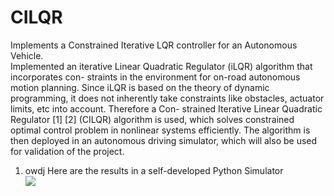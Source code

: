 # CILQR
Implements a Constrained Iterative LQR controller for an Autonomous Vehicle.<br/>
Implemented an iterative Linear
Quadratic Regulator (iLQR) algorithm that incorporates con-
straints in the environment for on-road autonomous motion
planning. Since iLQR is based on the theory of dynamic
programming, it does not inherently take constraints like
obstacles, actuator limits, etc into account. Therefore a Con-
strained Iterative Linear Quadratic Regulator [1] [2] (CILQR)
algorithm is used, which solves constrained optimal control
problem in nonlinear systems efficiently. The algorithm is then
deployed in an autonomous driving simulator, which will also
be used for validation of the project. 
1. owdj
Here are the results in a self-developed Python Simulator <br/>
![](https://media.giphy.com/media/S3ar1cwuQ5V59uyt65/giphy.gif)
